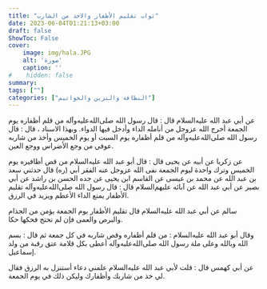 ```yaml
---
title: "ثواب تقليم الأظفار والاخذ من الشارب"
date: 2023-06-04T01:21:13+03:00
draft: false
ShowToc: False
cover:
    image: img/hala.JPG
    alt: 'صورة'
    caption: ''
#    hidden: false
summary: 
tags: [""]
categories: ["النظافة والتزين والخواتيم"]
---
```

عن أبي عبد الله عليه‌السلام قال : قال رسول الله صلى‌الله‌عليه‌وآله من قلم
أظفاره يوم الجمعة أخرج الله عزوجل من أنامله الداء وأدخل فيها
الدواء.
وبهذا الاسناد ، قال : قال رسول الله صلى‌الله‌عليه‌وآله من قلم أظفاره يوم
السبت أو يوم الخميس وأخذ من شاربه عوفي من وجع الأضراس ووجع العين.

عن زكريا عن أبيه عن يحيى قال : قال أبو عبد الله عليه‌السلام من قص
أظافيره يوم الخميس وترك واحدة ليوم الجمعة نفى الله عزوجل عنه الفقر
أبي (ره) قال حدثني سعد بن عبد الله عن محمد بن عيسى عن القاسم
ابن يحيى عن جده الحسن بن راشد عن أبي بصير عن أبي عبد الله عن
آبائه عليهم‌السلام قال : قال رسول الله صلى‌الله‌عليه‌وآله تقليم الأظفار يمنع الداء
الأعظم ويزيد في الرزق.

سالم عن أبي عبد الله عليه‌السلام قال تقليم الأظفار يوم الجمعة
يؤمن من الجذام والبرص والعمى فإن لم تحتج فحكها حكا.

وقال أبو عبد الله عليه‌السلام : من قلم أظفاره وقص شاربه في كل جمعة
ثم قال : بسم الله وبالله وعلى ملة رسول الله صلى‌الله‌عليه‌وآله أعطى بكل قلامة عتق
رقبة من ولد إسماعيل.

عن أبي كهمس قال : قلت لأبي عبد الله عليه‌السلام
علمني دعاء أستنزل به الرزق فقال لي خذ من شاربك وأظفارك وليكن
ذلك في يوم الجمعة.



